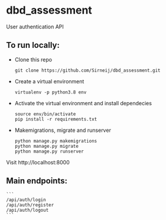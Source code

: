 # dbd_assessment

User authentication API

## To run locally:

- Clone this repo
    ```
    git clone https://github.com/Sirneij/dbd_assessment.git
    ```
- Create a virtual environment
    ```
    virtualenv -p python3.8 env
    ```

- Activate the virtual environment and install dependecies
    ```
    source env/bin/activate
    pip install -r requirements.txt
    ```
- Makemigrations, migrate and runserver

    ```
    python manage.py makemigrations
    python manage.py migrate
    python manage.py runserver
    ```
Visit http://localhost:8000

## Main endpoints:

    ```
    /api/auth/login
    /api/auth/register
    /api/auth/logout
    ```